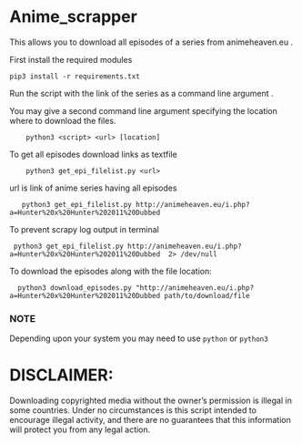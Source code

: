 # Anime_scrapper 

This allows you to download all episodes of a series from animeheaven.eu . 

First install the required modules 

    pip3 install -r requirements.txt   
    


Run the script with the link of the series as a command line argument . 

You may give a second command line argument specifying the location where to download the files.

        python3 <script> <url> [location]
        


To get all episodes download links as textfile 

        python3 get_epi_filelist.py <url>

url is link of anime series  having all episodes 

       python3 get_epi_filelist.py http://animeheaven.eu/i.php?a=Hunter%20x%20Hunter%202011%20Dubbed

To prevent scrapy log output in terminal 

     python3 get_epi_filelist.py http://animeheaven.eu/i.php?a=Hunter%20x%20Hunter%202011%20Dubbed  2> /dev/null

 
To download the episodes along with the file location:
      
      python3 download_episodes.py "http://animeheaven.eu/i.php?a=Hunter%20x%20Hunter%202011%20Dubbed path/to/download/file

### NOTE
Depending upon your system you may need to use `python` or `python3`

# DISCLAIMER:

 Downloading copyrighted media without the  owner’s permission is illegal in some countries. 
 Under no circumstances is this script intended to encourage illegal activity, 
 and there are no guarantees that this information will protect you from any legal action.   
 
 
